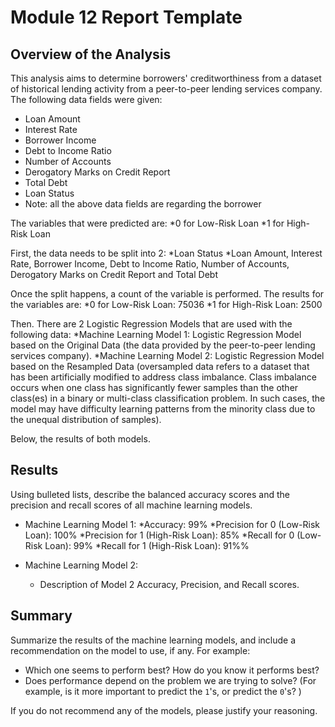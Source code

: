 # Module 12 Report Template

## Overview of the Analysis

This analysis aims to determine borrowers' creditworthiness from a dataset of historical lending activity from a peer-to-peer lending services company. The following data fields were given:

* Loan Amount
* Interest Rate
* Borrower Income
* Debt to Income Ratio
* Number of Accounts
* Derogatory Marks on Credit Report
* Total Debt
* Loan Status
* Note: all the above data fields are regarding the borrower

The variables that were predicted are:
*0 for Low-Risk Loan
*1 for High-Risk Loan

First, the data needs to be split into 2:
*Loan Status
*Loan Amount, Interest Rate, Borrower Income, Debt to Income Ratio, Number of Accounts, Derogatory Marks on Credit Report and Total Debt

Once the split happens, a count of the variable is performed. The results for the variables are:
*0 for Low-Risk Loan: 75036
*1 for High-Risk Loan: 2500

Then. There are 2 Logistic Regression Models that are used with the following data:
*Machine Learning Model 1: Logistic Regression Model based on the Original Data (the data provided by the peer-to-peer lending services company).
*Machine Learning Model 2: Logistic Regression Model based on the Resampled Data (oversampled data refers to a dataset that has been artificially modified to address class imbalance. Class imbalance occurs when one class has significantly fewer samples than the other class(es) in a binary or multi-class classification problem. In such cases, the model may have difficulty learning patterns from the minority class due to the unequal distribution of samples).

Below, the results of both models.

## Results

Using bulleted lists, describe the balanced accuracy scores and the precision and recall scores of all machine learning models.

* Machine Learning Model 1:
  *Accuracy: 99%
  *Precision for 0 (Low-Risk Loan): 100%
  *Precision for 1 (High-Risk Loan): 85%
  *Recall for 0 (Low-Risk Loan): 99%
  *Recall for 1 (High-Risk Loan): 91%%

* Machine Learning Model 2:
  * Description of Model 2 Accuracy, Precision, and Recall scores.

## Summary

Summarize the results of the machine learning models, and include a recommendation on the model to use, if any. For example:
* Which one seems to perform best? How do you know it performs best?
* Does performance depend on the problem we are trying to solve? (For example, is it more important to predict the `1`'s, or predict the `0`'s? )

If you do not recommend any of the models, please justify your reasoning.

